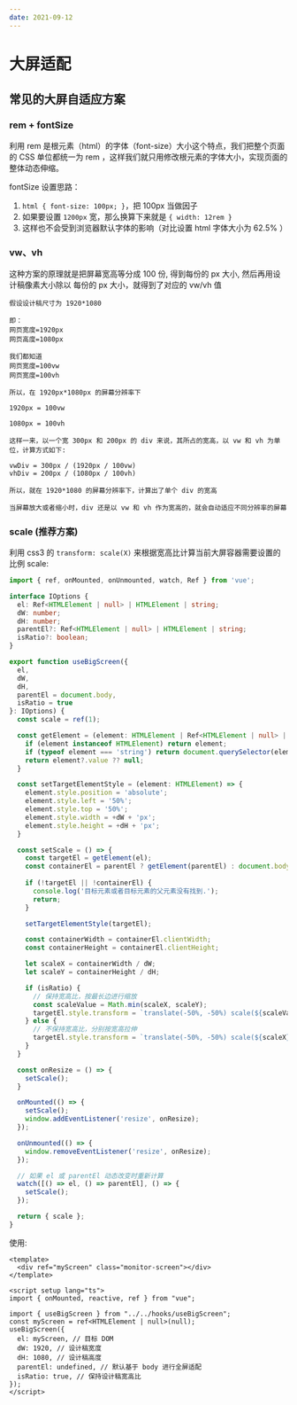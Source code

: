 ```yaml
---
date: 2021-09-12
---
```


# 大屏适配

## 常见的大屏自适应方案

### rem + fontSize

利用 rem 是根元素（html）的字体（font-size）大小这个特点，我们把整个页面的 CSS 单位都统一为 rem ，这样我们就只用修改根元素的字体大小，实现页面的整体动态伸缩。

fontSize 设置思路：

1. `html { font-size: 100px; }`，把 100px 当做因子
2. 如果要设置 `1200px` 宽，那么换算下来就是 `{ width: 12rem }`
3. 这样也不会受到浏览器默认字体的影响（对比设置 html 字体大小为 62.5% ）

### vw、vh

这种方案的原理就是把屏幕宽高等分成 100 份, 得到每份的 px 大小, 然后再用设计稿像素大小除以 每份的 px 大小，就得到了对应的 vw/vh 值

```shell
假设设计稿尺寸为 1920*1080

即：
网页宽度=1920px
网页高度=1080px

我们都知道
网页宽度=100vw
网页宽度=100vh

所以，在 1920px*1080px 的屏幕分辨率下

1920px = 100vw

1080px = 100vh

这样一来，以一个宽 300px 和 200px 的 div 来说，其所占的宽高，以 vw 和 vh 为单位，计算方式如下:

vwDiv = 300px / (1920px / 100vw)
vhDiv = 200px / (1080px / 100vh)

所以，就在 1920*1080 的屏幕分辨率下，计算出了单个 div 的宽高

当屏幕放大或者缩小时，div 还是以 vw 和 vh 作为宽高的，就会自动适应不同分辨率的屏幕
```

### scale (推荐方案)

利用 css3 的 `transform: scale(X)` 来根据宽高比计算当前大屏容器需要设置的比例 scale:

```ts
import { ref, onMounted, onUnmounted, watch, Ref } from 'vue';

interface IOptions {
  el: Ref<HTMLElement | null> | HTMLElement | string;
  dW: number;
  dH: number;
  parentEl?: Ref<HTMLElement | null> | HTMLElement | string;
  isRatio?: boolean;
}

export function useBigScreen({
  el,
  dW,
  dH,
  parentEl = document.body,
  isRatio = true
}: IOptions) {
  const scale = ref(1);

  const getElement = (element: HTMLElement | Ref<HTMLElement | null> | string | null): HTMLElement | null => {
    if (element instanceof HTMLElement) return element;
    if (typeof element === 'string') return document.querySelector(element);
    return element?.value ?? null;
  }

  const setTargetElementStyle = (element: HTMLElement) => {
    element.style.position = 'absolute';
    element.style.left = '50%';
    element.style.top = '50%';
    element.style.width = +dW + 'px';
    element.style.height = +dH + 'px';
  }

  const setScale = () => {
    const targetEl = getElement(el);
    const containerEl = parentEl ? getElement(parentEl) : document.body;
    
    if (!targetEl || !containerEl) {
      console.log('目标元素或者目标元素的父元素没有找到.');
      return;
    }

    setTargetElementStyle(targetEl);

    const containerWidth = containerEl.clientWidth;
    const containerHeight = containerEl.clientHeight;

    let scaleX = containerWidth / dW;
    let scaleY = containerHeight / dH;

    if (isRatio) {
      // 保持宽高比，按最长边进行缩放
      const scaleValue = Math.min(scaleX, scaleY);
      targetEl.style.transform = `translate(-50%, -50%) scale(${scaleValue})`;
    } else {
      // 不保持宽高比，分别按宽高拉伸
      targetEl.style.transform = `translate(-50%, -50%) scale(${scaleX}, ${scaleY})`;
    }
  }

  const onResize = () => {
    setScale();
  }

  onMounted(() => {
    setScale();
    window.addEventListener('resize', onResize);
  });

  onUnmounted(() => {
    window.removeEventListener('resize', onResize);
  });

  // 如果 el 或 parentEl 动态改变时重新计算
  watch([() => el, () => parentEl], () => {
    setScale();
  });

  return { scale };
}
```

使用:

```vue
<template>
  <div ref="myScreen" class="monitor-screen"></div>
</template>

<script setup lang="ts">
import { onMounted, reactive, ref } from "vue";

import { useBigScreen } from "../../hooks/useBigScreen";
const myScreen = ref<HTMLElement | null>(null);
useBigScreen({
  el: myScreen, // 目标 DOM
  dW: 1920, // 设计稿宽度
  dH: 1080, // 设计稿高度
  parentEl: undefined, // 默认基于 body 进行全屏适配
  isRatio: true, // 保持设计稿宽高比
});
</script>
```
